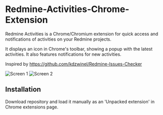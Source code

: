Redmine-Activities-Chrome-Extension
===================================

Redmine Activities is a Chrome/Chromium extension for quick access and notifications of activities on your Redmine projects.

It displays an icon in Chrome's toolbar, showing a popup with the latest activities. It also features notifications for new activities.

Inspired by https://github.com/kdzwinel/Redmine-Issues-Checker

![Screen 1](https://dl.dropboxusercontent.com/u/9829054/github/rca_screen1.png)
![Screen 2](https://dl.dropboxusercontent.com/u/9829054/github/rca_screen2.png)

Installation
------------

Download repository and load it manually as an 'Unpacked extension' in Chrome extensions page.

